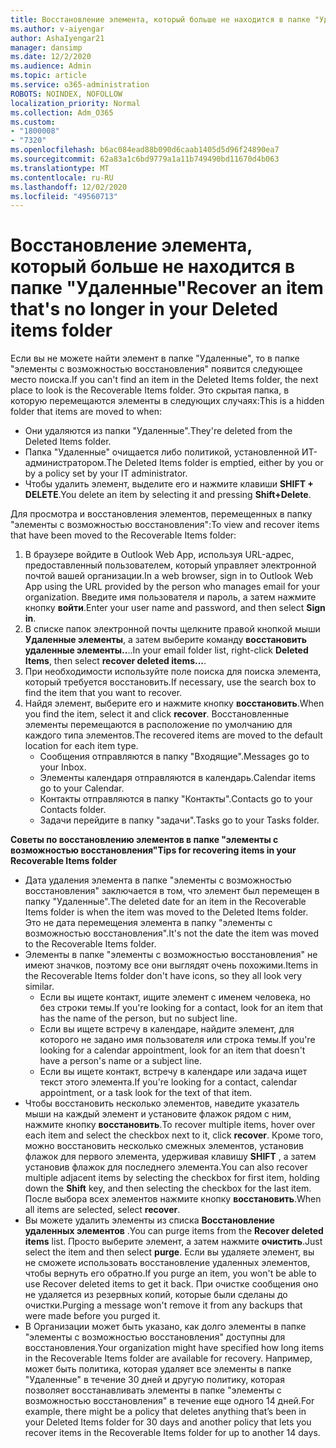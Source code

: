 ```yaml
---
title: Восстановление элемента, который больше не находится в папке "Удаленные"
ms.author: v-aiyengar
author: AshaIyengar21
manager: dansimp
ms.date: 12/2/2020
ms.audience: Admin
ms.topic: article
ms.service: o365-administration
ROBOTS: NOINDEX, NOFOLLOW
localization_priority: Normal
ms.collection: Adm_O365
ms.custom:
- "1800008"
- "7320"
ms.openlocfilehash: b6ac084ead88b090d6caab1405d5d96f24890ea7
ms.sourcegitcommit: 62a83a1c6bd9779a1a11b749490bd11670d4b063
ms.translationtype: MT
ms.contentlocale: ru-RU
ms.lasthandoff: 12/02/2020
ms.locfileid: "49560713"
---
```

# <a name="recover-an-item-thats-no-longer-in-your-deleted-items-folder"></a><span data-ttu-id="453f5-102">Восстановление элемента, который больше не находится в папке "Удаленные"</span><span class="sxs-lookup"><span data-stu-id="453f5-102">Recover an item that's no longer in your Deleted items folder</span></span>

<span data-ttu-id="453f5-103">Если вы не можете найти элемент в папке "Удаленные", то в папке "элементы с возможностью восстановления" появится следующее место поиска.</span><span class="sxs-lookup"><span data-stu-id="453f5-103">If you can't find an item in the Deleted Items folder, the next place to look is the Recoverable Items folder.</span></span> <span data-ttu-id="453f5-104">Это скрытая папка, в которую перемещаются элементы в следующих случаях:</span><span class="sxs-lookup"><span data-stu-id="453f5-104">This is a hidden folder that items are moved to when:</span></span>
- <span data-ttu-id="453f5-105">Они удаляются из папки "Удаленные".</span><span class="sxs-lookup"><span data-stu-id="453f5-105">They're deleted from the Deleted Items folder.</span></span>
- <span data-ttu-id="453f5-106">Папка "Удаленные" очищается либо политикой, установленной ИТ-администратором.</span><span class="sxs-lookup"><span data-stu-id="453f5-106">The Deleted Items folder is emptied, either by you or by a policy set by your IT administrator.</span></span>
- <span data-ttu-id="453f5-107">Чтобы удалить элемент, выделите его и нажмите клавиши **SHIFT + DELETE**.</span><span class="sxs-lookup"><span data-stu-id="453f5-107">You delete an item by selecting it and pressing **Shift+Delete**.</span></span>

<span data-ttu-id="453f5-108">Для просмотра и восстановления элементов, перемещенных в папку "элементы с возможностью восстановления":</span><span class="sxs-lookup"><span data-stu-id="453f5-108">To view and recover items that have been moved to the Recoverable Items folder:</span></span>
1. <span data-ttu-id="453f5-109">В браузере войдите в Outlook Web App, используя URL-адрес, предоставленный пользователем, который управляет электронной почтой вашей организации.</span><span class="sxs-lookup"><span data-stu-id="453f5-109">In a web browser, sign in to Outlook Web App using the URL provided by the person who manages email for your organization.</span></span> <span data-ttu-id="453f5-110">Введите имя пользователя и пароль, а затем нажмите кнопку **войти**.</span><span class="sxs-lookup"><span data-stu-id="453f5-110">Enter your user name and password, and then select **Sign in**.</span></span>
1. <span data-ttu-id="453f5-111">В списке папок электронной почты щелкните правой кнопкой мыши **Удаленные элементы**, а затем выберите команду **восстановить удаленные элементы..**..</span><span class="sxs-lookup"><span data-stu-id="453f5-111">In your email folder list, right-click **Deleted Items**, then select **recover deleted items...**.</span></span>
1. <span data-ttu-id="453f5-112">При необходимости используйте поле поиска для поиска элемента, который требуется восстановить.</span><span class="sxs-lookup"><span data-stu-id="453f5-112">If necessary, use the search box to find the item that you want to recover.</span></span>
1. <span data-ttu-id="453f5-113">Найдя элемент, выберите его и нажмите кнопку **восстановить**.</span><span class="sxs-lookup"><span data-stu-id="453f5-113">When you find the item, select it and click **recover**.</span></span>
   <span data-ttu-id="453f5-114">Восстановленные элементы перемещаются в расположение по умолчанию для каждого типа элементов.</span><span class="sxs-lookup"><span data-stu-id="453f5-114">The recovered items are moved to the default location for each item type.</span></span>
    - <span data-ttu-id="453f5-115">Сообщения отправляются в папку "Входящие".</span><span class="sxs-lookup"><span data-stu-id="453f5-115">Messages go to your Inbox.</span></span>
    - <span data-ttu-id="453f5-116">Элементы календаря отправляются в календарь.</span><span class="sxs-lookup"><span data-stu-id="453f5-116">Calendar items go to your Calendar.</span></span>
    - <span data-ttu-id="453f5-117">Контакты отправляются в папку "Контакты".</span><span class="sxs-lookup"><span data-stu-id="453f5-117">Contacts go to your Contacts folder.</span></span>
    - <span data-ttu-id="453f5-118">Задачи перейдите в папку "задачи".</span><span class="sxs-lookup"><span data-stu-id="453f5-118">Tasks go to your Tasks folder.</span></span>

<span data-ttu-id="453f5-119">**Советы по восстановлению элементов в папке "элементы с возможностью восстановления"**</span><span class="sxs-lookup"><span data-stu-id="453f5-119">**Tips for recovering items in your Recoverable Items folder**</span></span>

- <span data-ttu-id="453f5-120">Дата удаления элемента в папке "элементы с возможностью восстановления" заключается в том, что элемент был перемещен в папку "Удаленные".</span><span class="sxs-lookup"><span data-stu-id="453f5-120">The deleted date for an item in the Recoverable Items folder is when the item was moved to the Deleted Items folder.</span></span> <span data-ttu-id="453f5-121">Это не дата перемещения элемента в папку "элементы с возможностью восстановления".</span><span class="sxs-lookup"><span data-stu-id="453f5-121">It's not the date the item was moved to the Recoverable Items folder.</span></span>
- <span data-ttu-id="453f5-122">Элементы в папке "элементы с возможностью восстановления" не имеют значков, поэтому все они выглядят очень похожими.</span><span class="sxs-lookup"><span data-stu-id="453f5-122">Items in the Recoverable Items folder don't have icons, so they all look very similar.</span></span>
    - <span data-ttu-id="453f5-123">Если вы ищете контакт, ищите элемент с именем человека, но без строки темы.</span><span class="sxs-lookup"><span data-stu-id="453f5-123">If you're looking for a contact, look for an item that has the name of the person, but no subject line.</span></span>
    - <span data-ttu-id="453f5-124">Если вы ищете встречу в календаре, найдите элемент, для которого не задано имя пользователя или строка темы.</span><span class="sxs-lookup"><span data-stu-id="453f5-124">If you're looking for a calendar appointment, look for an item that doesn't have a person's name or a subject line.</span></span>
    - <span data-ttu-id="453f5-125">Если вы ищете контакт, встречу в календаре или задача ищет текст этого элемента.</span><span class="sxs-lookup"><span data-stu-id="453f5-125">If you're looking for a contact, calendar appointment, or a task look for the text of that item.</span></span>
- <span data-ttu-id="453f5-126">Чтобы восстановить несколько элементов, наведите указатель мыши на каждый элемент и установите флажок рядом с ним, нажмите кнопку **восстановить**.</span><span class="sxs-lookup"><span data-stu-id="453f5-126">To recover multiple items, hover over each item and select the checkbox next to it, click **recover**.</span></span> <span data-ttu-id="453f5-127">Кроме того, можно восстановить несколько смежных элементов, установив флажок для первого элемента, удерживая клавишу **SHIFT** , а затем установив флажок для последнего элемента.</span><span class="sxs-lookup"><span data-stu-id="453f5-127">You can also recover multiple adjacent items by selecting the checkbox for first item, holding down the **Shift** key, and then selecting the checkbox for the last item.</span></span> <span data-ttu-id="453f5-128">После выбора всех элементов нажмите кнопку **восстановить**.</span><span class="sxs-lookup"><span data-stu-id="453f5-128">When all items are selected, select **recover**.</span></span>
- <span data-ttu-id="453f5-129">Вы можете удалить элементы из списка **Восстановление удаленных элементов** .</span><span class="sxs-lookup"><span data-stu-id="453f5-129">You can purge items from the **Recover deleted items** list.</span></span> <span data-ttu-id="453f5-130">Просто выберите элемент, а затем нажмите **очистить**.</span><span class="sxs-lookup"><span data-stu-id="453f5-130">Just select the item and then select **purge**.</span></span> <span data-ttu-id="453f5-131">Если вы удаляете элемент, вы не сможете использовать восстановление удаленных элементов, чтобы вернуть его обратно.</span><span class="sxs-lookup"><span data-stu-id="453f5-131">If you purge an item, you won't be able to use Recover deleted items to get it back.</span></span> <span data-ttu-id="453f5-132">При очистке сообщения оно не удаляется из резервных копий, которые были сделаны до очистки.</span><span class="sxs-lookup"><span data-stu-id="453f5-132">Purging a message won't remove it from any backups that were made before you purged it.</span></span>
- <span data-ttu-id="453f5-133">В Организации может быть указано, как долго элементы в папке "элементы с возможностью восстановления" доступны для восстановления.</span><span class="sxs-lookup"><span data-stu-id="453f5-133">Your organization might have specified how long items in the Recoverable Items folder are available for recovery.</span></span> <span data-ttu-id="453f5-134">Например, может быть политика, которая удаляет все элементы в папке "Удаленные" в течение 30 дней и другую политику, которая позволяет восстанавливать элементы в папке "элементы с возможностью восстановления" в течение еще одного 14 дней.</span><span class="sxs-lookup"><span data-stu-id="453f5-134">For example, there might be a policy that deletes anything that’s been in your Deleted Items folder for 30 days and another policy that lets you recover items in the Recoverable Items folder for up to another 14 days.</span></span>

